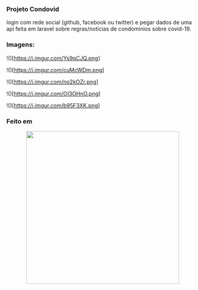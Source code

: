 ### Projeto Condovid
login com rede social (github, facebook ou twitter) e pegar dados de uma api feita em laravel sobre regras/noticias de condominios sobre covid-19.

### Imagens:
!()[https://i.imgur.com/Ys9qCJQ.png]

!()[https://i.imgur.com/cuMcWDm.png]

!()[https://i.imgur.com/no2kOZr.png]

!()[https://i.imgur.com/OI3OHnO.png]

!()[https://i.imgur.com/b95F3XK.png]


### Feito em
<p align="center"><a href="https://laravel.com" target="_blank"><img src="https://raw.githubusercontent.com/laravel/art/master/logo-lockup/5%20SVG/2%20CMYK/1%20Full%20Color/laravel-logolockup-cmyk-red.svg" width="400"></a></p>


